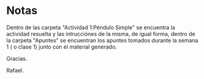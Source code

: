 # Notas

Dentro de las carpeta "Actividad 1:Péndulo Simple" se encuentra la actividad resuelta y las intrucciónes de la misma, de igual forma, dentro de la carpeta "Apuntes" se encuentran los apuntes tomados durante la semana 1 ( o clase 1) junto con el material generado.

Gracias.

Rafael.
